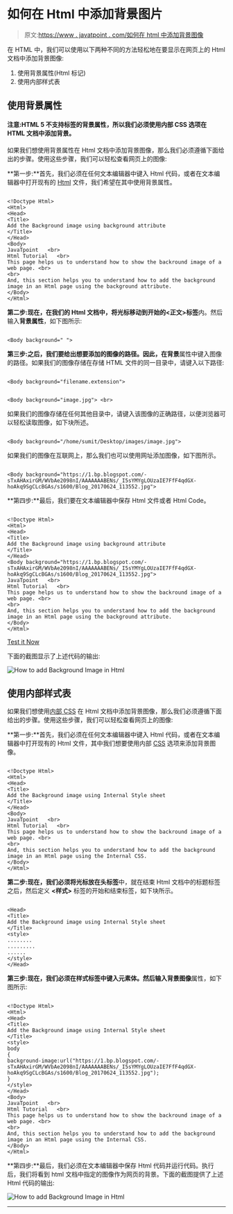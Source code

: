 # 如何在 Html 中添加背景图片

> 原文:[https://www . javatpoint . com/如何在 html 中添加背景图像](https://www.javatpoint.com/how-to-add-background-image-in-html)

在 HTML 中，我们可以使用以下两种不同的方法轻松地在要显示在网页上的 Html 文档中添加背景图像:

1.  使用背景属性(Html 标记)
2.  使用内部样式表

## 使用背景属性

#### 注意:HTML 5 不支持标签的背景属性，所以我们必须使用内部 CSS 选项在 HTML 文档中添加背景。

如果我们想使用背景属性在 Html 文档中添加背景图像，那么我们必须遵循下面给出的步骤。使用这些步骤，我们可以轻松查看网页上的图像:

**第一步:**首先，我们必须在任何文本编辑器中键入 Html 代码，或者在文本编辑器中打开现有的 [Html](https://www.javatpoint.com/html-tutorial) 文件，我们希望在其中使用背景属性。

```

<!Doctype Html>
<Html>   
<Head>    
<Title>   
Add the Background image using background attribute 
</Title>
</Head>
<Body> 
JavaTpoint   <br>
Html Tutorial   <br>
This page helps us to understand how to show the backround image of a web page. <br>
<br>
And, this section helps you to understand how to add the background image in an Html page using the background attribute.
</Body>
</Html>

```

**第二步:**现在，在我们的 Html 文档中，将光标移动到**开始的<正文>标签**内。然后输入**背景属性**，如下图所示:

```

<Body background=" "> 

```

**第三步:**之后，我们要给出想要添加的图像的路径。因此，在**背景**属性中键入图像的路径。如果我们的图像存储在存储 HTML 文件的同一目录中，请键入以下路径:

```

<Body background="filename.extension">

```

```

<Body background="image.jpg"> <br>

```

如果我们的图像存储在任何其他目录中，请键入该图像的正确路径，以便浏览器可以轻松读取图像，如下块所述。

```

<Body background="/home/sumit/Desktop/images/image.jpg"> 

```

如果我们的图像在互联网上，那么我们也可以使用网址添加图像，如下图所示。

```

<Body background="https://1.bp.blogspot.com/-sTxAHAxirGM/WVbAe2098nI/AAAAAAABENs/_I5sYMYgLOUzaIE7FfF4qdGX-hoAkq9SgCLcBGAs/s1600/Blog_20170624_113552.jpg"> 

```

**第四步:**最后，我们要在文本编辑器中保存 Html 文件或者 Html Code。

```

<!Doctype Html>
<Html>   
<Head>    
<Title>   
Add the Background image using background attribute 
</Title>
</Head>
<Body background="https://1.bp.blogspot.com/-sTxAHAxirGM/WVbAe2098nI/AAAAAAABENs/_I5sYMYgLOUzaIE7FfF4qdGX-hoAkq9SgCLcBGAs/s1600/Blog_20170624_113552.jpg"> 
JavaTpoint   <br>
Html Tutorial   <br>
This page helps us to understand how to show the backround image of a web page. <br>
<br>
And, this section helps you to understand how to add the background image in an Html page using the background attribute.
</Body>
</Html>

```

[Test it Now](https://www.javatpoint.com/oprweb/test.jsp?filename=how-to-add-background-image-in-html)

下面的截图显示了上述代码的输出:

![How to add Background Image in Html](../Images/fec828ed55206f2eddf1b3bb29c0da4a.png)

## 使用内部样式表

如果我们想使用[内部 CSS](https://www.javatpoint.com/internal-css) 在 Html 文档中添加背景图像，那么我们必须遵循下面给出的步骤。使用这些步骤，我们可以轻松查看网页上的图像:

**第一步:**首先，我们必须在任何文本编辑器中键入 Html 代码，或者在文本编辑器中打开现有的 Html 文件，其中我们想要使用内部 [CSS](https://www.javatpoint.com/css-tutorial) 选项来添加背景图像。

```

<!Doctype Html>
<Html>   
<Head>    
<Title>   
Add the Background image using Internal Style sheet
</Title>
</Head>
<Body> 
JavaTpoint   <br>
Html Tutorial   <br>
This page helps us to understand how to show the backround image of a web page. <br>
<br>
And, this section helps you to understand how to add the background image in an Html page using the Internal CSS.
</Body>
</Html>

```

**第二步:**现在，我们必须将光标放在**头标签**中，就在结束 Html 文档中的标题标签之后，然后定义 **<样式>** 标签的开始和结束标签，如下块所示。

```

<Head>    
<Title>   
Add the Background image using Internal Style sheet
</Title>
<style>
........
.........
......
</style>
</Head>

```

**第三步:**现在，我们必须在样式标签中键入元素体。然后输入**背景图像**属性，如下图所示:

```

<!Doctype Html>
<Html>   
<Head>    
<Title>   
Add the Background image using Internal Style sheet
</Title>
<style>
body
{
background-image:url("https://1.bp.blogspot.com/-sTxAHAxirGM/WVbAe2098nI/AAAAAAABENs/_I5sYMYgLOUzaIE7FfF4qdGX-hoAkq9SgCLcBGAs/s1600/Blog_20170624_113552.jpg");
}
</style>
</Head>
<Body> 
JavaTpoint   <br>
Html Tutorial   <br>
This page helps us to understand how to show the backround image of a web page. <br>
<br>
And, this section helps you to understand how to add the background image in an Html page using the Internal CSS.
</Body>
</Html>

```

**第四步:**最后，我们必须在文本编辑器中保存 Html 代码并运行代码。执行后，我们将看到 html 文档中指定的图像作为网页的背景。下面的截图提供了上述 Html 代码的输出:

![How to add Background Image in Html](../Images/c5cfc98a1b09378f2f6d7dbf803d7235.png)

* * *